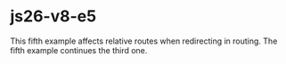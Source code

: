 # js26-v8-e5
This fifth example affects relative routes when redirecting in routing.
The fifth example continues the third one.
